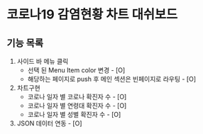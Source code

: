 # 코로나19 감염현황 차트 대쉬보드


## 기능 목록
1. 사이드 바 메뉴 클릭
    - 선택 된 Menu Item color 변경 - [O]  
    - 해당하는 페이지로 push 후 메인 섹션은 빈페이지로 라우팅 - [O] 
2. 차트구현
    - 코로나 일자 별 코로나 확진자 수 - [O] 
    - 코로나 일자 별 연령대 확진자 수 - [O] 
    - 코로나 일자 별 성별 확진자 수  - [O]
3. JSON 데이터 연동 - [O]